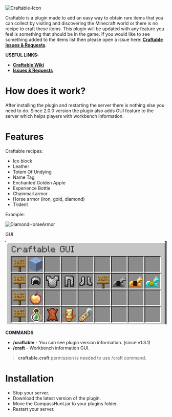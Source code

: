 ![Craftable-Icon](https://i.imgur.com/T7gUDEl.png)

Craftable is a  plugin made to add an easy way to obtain rare items that you can collect by visiting and discovering the Minecraft world or there is no recipe to craft these items. This plugin will be updated with any feature you feel is something that should be in the game. If you would like to see something added to the items list then please open a issue here: **[Craftable Issues & Requests](https://github.com/RobiOfficial/Craftable/issues)**.

**USEFUL LINKS:**
-  **[Craftable Wiki](https://github.com/RobiOfficial/Craftable/wiki)** 
-  **[Issues & Requests](https://github.com/RobiOfficial/Craftable/issues)** 

# How does it work?
After installing the plugin and restarting the server there is nothing else you need to do. Since 2.0.0 version the plugin also adds GUI feature to the server which helps players with workbench information. 

# Features
Craftable recipes:  
- Ice block
- Leather
- Totem Of Undying
- Name Tag
- Enchanted Golden Apple
- Experience Bottle
- Chainmail armor
- Horse armor (iron, gold, diamond)  
- Trident


Example:  

![DiamondHorseArmor](https://i.imgur.com/zGmcUWE.png)

GUI  

![CraftableGUI](https://github.com/RobiOfficial/Craftable/blob/main/GUI/CraftableGUI.PNG?raw=true)

**COMMANDS**  
- **/craftable** - You can see plugin version information. (since v1.3.1)
- **/craft** - Workbench information GUI.   

> **craftable.craft** permission is needed to use /craft command.

# Installation
- Stop your server.
- Download the latest version of the plugin.
- Move the CompassHunt.jar to your plugins folder.
- Restart your server.
